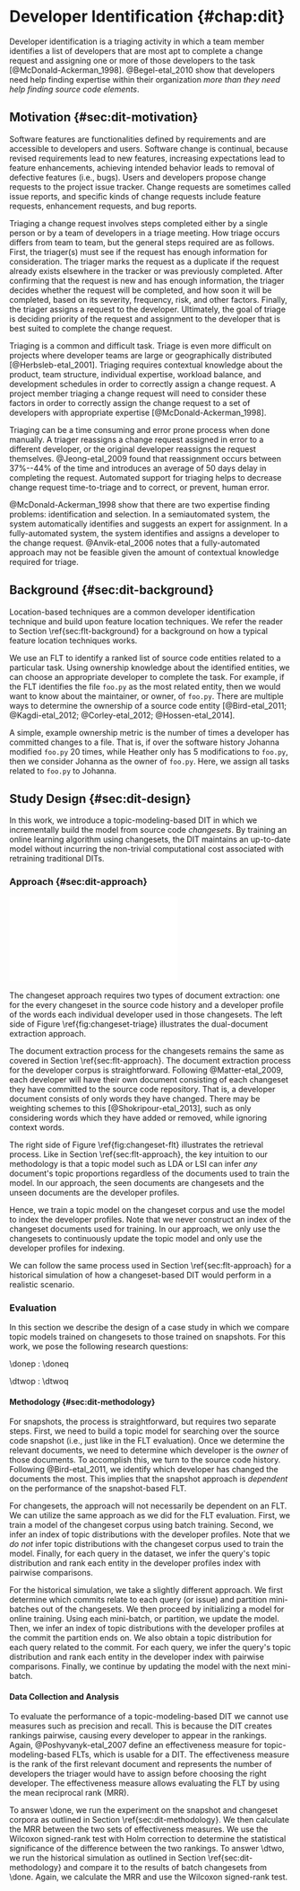 # Developer Identification {#chap:dit}

Developer identification is a triaging activity in which a team member
identifies a list of developers that are most apt to complete a change request
and assigning one or more of those developers to the task
[@McDonald-Ackerman_1998].  @Begel-etal_2010 show that developers need help
finding expertise within their organization *more than they need help finding
source code elements*.


## Motivation {#sec:dit-motivation}

Software features are functionalities defined by requirements and are
accessible to developers and users.  Software change is continual, because
revised requirements lead to new features, increasing expectations lead to
feature enhancements, achieving intended behavior leads to removal of defective
features (i.e., bugs).  Users and developers propose change requests to the
project issue tracker.  Change requests are sometimes called issue reports, and
specific kinds of change requests include feature requests, enhancement
requests, and bug reports.

Triaging a change request involves steps completed either by a single person or
by a team of developers in a triage meeting.  How triage occurs differs from
team to team, but the general steps required are as follows.  First, the
triager(s) must see if the request has enough information for consideration.
The triager marks the request as a duplicate if the request already exists
elsewhere in the tracker or was previously completed.  After confirming that
the request is new and has enough information, the triager decides whether the
request will be completed, and how soon it will be completed, based on its
severity, frequency, risk, and other factors.  Finally, the triager assigns a
request to the developer.  Ultimately, the goal of triage is deciding priority
of the request and assignment to the developer that is best suited to complete
the change request.

Triaging is a common and difficult task.  Triage is even more difficult on
projects where developer teams are large or geographically distributed
[@Herbsleb-etal_2001].  Triaging requires contextual knowledge about the
product, team structure, individual expertise, workload balance, and
development schedules in order to correctly assign a change request.  A project
member triaging a change request will need to consider these factors in order
to correctly assign the change request to a set of developers with appropriate
expertise [@McDonald-Ackerman_1998].

Triaging can be a time consuming and error prone process when done manually.  A
triager reassigns a change request assigned in error to a different developer,
or the original developer reassigns the request themselves.  @Jeong-etal_2009
found that reassignment occurs between 37%--44% of the time and introduces an
average of 50 days delay in completing the request.  Automated support for
triaging helps to decrease change request time-to-triage and to correct, or
prevent, human error.

@McDonald-Ackerman_1998 show that there are two expertise finding problems:
identification and selection.  In a semiautomated system, the system
automatically identifies and suggests an expert for assignment.  In a
fully-automated system, the system identifies and assigns a developer to the
change request.  @Anvik-etal_2006 notes that a fully-automated approach may not
be feasible given the amount of contextual knowledge required for triage.

## Background {#sec:dit-background}

Location-based techniques are a common developer identification technique and
build upon feature location techniques.  We refer the reader to Section
\ref{sec:flt-background} for a background on how a typical feature location
techniques works.

We use an FLT to identify a ranked list of source code entities related to a
particular task.  Using ownership knowledge about the identified entities, we
can choose an appropriate developer to complete the task.  For example, if the
FLT identifies the file `foo.py` as the most related entity, then we would want
to know about the maintainer, or owner, of `foo.py`.  There are multiple ways
to determine the ownership of a source code entity [@Bird-etal_2011;
@Kagdi-etal_2012; @Corley-etal_2012; @Hossen-etal_2014].

A simple, example ownership metric is the number of times a developer has
committed changes to a file.  That is, if over the software history Johanna
modified `foo.py` 20 times, while Heather only has 5 modifications to `foo.py`,
then we consider Johanna as the owner of `foo.py`.  Here, we assign all tasks
related to `foo.py` to Johanna.

## Study Design {#sec:dit-design}

In this work, we introduce a topic-modeling-based DIT in which we
incrementally build the model from source code *changesets*.  By training an
online learning algorithm using changesets, the DIT maintains an up-to-date
model without incurring the non-trivial computational cost associated with
retraining traditional DITs.

### Approach {#sec:dit-approach}

![Developer identification using changesets\label{fig:changeset-triage}](figures/changeset-triage.pdf)

The changeset approach requires two types of document extraction: one for the
every changeset in the source code history and a developer profile of the words
each individual developer used in those changesets.  The left side of Figure
\ref{fig:changeset-triage} illustrates the dual-document extraction approach.

The document extraction process for the changesets remains the same as covered
in Section \ref{sec:flt-approach}.  The document extraction process for the
developer corpus is straightforward.  Following @Matter-etal_2009, each
developer will have their own document consisting of each changeset they have
committed to the source code repository.  That is, a developer document
consists of only words they have changed.  There may be weighting schemes to
this [@Shokripour-etal_2013], such as only considering words which they have
added or removed, while ignoring context words.

The right side of Figure \ref{fig:changeset-flt} illustrates the retrieval
process.  Like in Section \ref{sec:flt-approach}, the key intuition to our
methodology is that a topic model such as LDA or LSI can infer *any* document's
topic proportions regardless of the documents used to train the model.  In our
approach, the seen documents are changesets and the unseen documents are the
developer profiles.

Hence, we train a topic model on the changeset corpus and use the model to
index the developer profiles.  Note that we never construct an index of the
changeset documents used for training.  In our approach, we only use the
changesets to continuously update the topic model and only use the developer
profiles for indexing.

We can follow the same process used in Section \ref{sec:flt-approach} for a
historical simulation of how a changeset-based DIT would perform in a realistic
scenario.

### Evaluation

In this section we describe the design of a case study in which we
compare topic models trained on changesets to those trained on snapshots.
For this work, we pose the following research questions:

\donep
:   \doneq

\dtwop
:   \dtwoq

#### Methodology {#sec:dit-methodology}

For snapshots, the process is straightforward, but requires two separate steps.
First, we need to build a topic model for searching over the source code
snapshot (i.e., just like in the FLT evaluation).  Once we determine the
relevant documents, we need to determine which developer is the *owner* of
those documents.  To accomplish this, we turn to the source code history.
Following @Bird-etal_2011, we identify which developer has changed the
documents the most.  This implies that the snapshot approach is *dependent* on
the performance of the snapshot-based FLT.

For changesets, the approach will not necessarily be dependent on an FLT.  We
can utilize the same approach as we did for the FLT evaluation.  First, we
train a model of the changeset corpus using batch training.  Second, we infer
an index of topic distributions with the developer profiles.  Note that we *do
not* infer topic distributions with the changeset corpus used to train the
model.  Finally, for each query in the dataset, we infer the query's topic
distribution and rank each entity in the developer profiles index with pairwise
comparisons.

For the historical simulation, we take a slightly different approach.  We first
determine which commits relate to each query (or issue) and partition
mini-batches out of the changesets.  We then proceed by initializing a model
for online training.  Using each mini-batch, or partition, we update the model.
Then, we infer an index of topic distributions with the developer profiles at
the commit the partition ends on.  We also obtain a topic distribution for each
query related to the commit.  For each query, we infer the query's topic
distribution and rank each entity in the developer index with pairwise
comparisons.  Finally, we continue by updating the model with the next
mini-batch.

#### Data Collection and Analysis

To evaluate the performance of a topic-modeling-based DIT we cannot use
measures such as precision and recall.  This is because the DIT creates
rankings pairwise, causing every developer to appear in the rankings.  Again,
@Poshyvanyk-etal_2007 define an effectiveness measure for topic-modeling-based
FLTs, which is usable for a DIT.  The effectiveness measure is the rank of the
first relevant document and represents the number of developers the triager
would have to assign before choosing the right developer.  The effectiveness
measure allows evaluating the FLT by using the mean reciprocal rank (MRR).

To answer \done, we run the experiment on the snapshot and changeset corpora as
outlined in Section \ref{sec:dit-methodology}.  We then calculate the MRR
between the two sets of effectiveness measures.  We use the Wilcoxon
signed-rank test with Holm correction to determine the statistical significance
of the difference between the two rankings.  To answer \dtwo, we run the
historical simulation as outlined in Section \ref{sec:dit-methodology} and
compare it to the results of batch changesets from \done.  Again, we calculate
the MRR and use the Wilcoxon signed-rank test.

